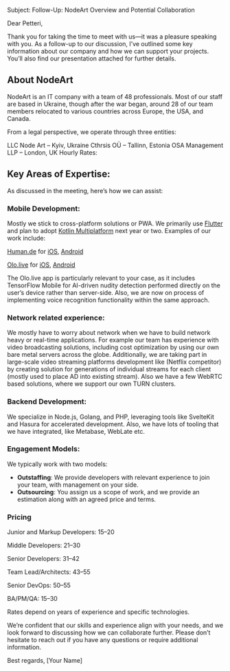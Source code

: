Subject: Follow-Up: NodeArt Overview and Potential Collaboration

Dear Petteri,

Thank you for taking the time to meet with us—it was a pleasure speaking with you. As a follow-up to our discussion, I’ve outlined some key information about our company and how we can support your projects. You’ll also find our presentation attached for further details.

## About NodeArt
NodeArt is an IT company with a team of 48 professionals. Most of our staff are based in Ukraine, though after the war began, around 28 of our team members relocated to various countries across Europe, the USA, and Canada.

From a legal perspective, we operate through three entities:

LLC Node Art – Kyiv, Ukraine
Cthrsis OÜ – Tallinn, Estonia
OSA Management LLP – London, UK
Hourly Rates:


## Key Areas of Expertise:
As discussed in the meeting, here’s how we can assist:
### Mobile Development:
Mostly we stick to cross-platform solutions or PWA.
We primarily use [Flutter](https://flutter.dev/) and plan to adopt [Kotlin Multiplatform](https://www.jetbrains.com/kotlin-multiplatform/) next year or two. Examples of our work include:

[Human.de](https://new.human.de/en) for [iOS](https://apps.apple.com/ua/app/human-de/id6471411083), [Android](https://play.google.com/store/apps/details?id=de.human.app)

[Olo.live](https://olo.live/) for [iOS](https://apps.apple.com/ua/app/olo-video-chat-people-meet/id6444707043), [Android](https://play.google.com/store/apps/details?id=app.olo.live)

The Olo.live app is particularly relevant to your case, as it includes TensorFlow Mobile for AI-driven nudity detection performed directly on the user’s device rather than server-side. Also, we are now on process of implementing voice recognition functionality within the same approach.

### Network related experience:
We mostly have to worry about network when we have to build network heavy or real-time applications.
For example our team has experience with video broadcasting solutions, including cost optimization by using our own bare metal servers across the globe. Additionally, we are taking part in large-scale video streaming platforms development like (Netflix competitor) by creating solution for generations of individual streams for each client (mostly used to place AD into existing stream). Also we have a few WebRTC based solutions, where we support our own TURN clusters.

### Backend Development:
We specialize in Node.js, Golang, and PHP, leveraging tools like SvelteKit and Hasura for accelerated development. Also, we have lots of tooling that we have integrated, like Metabase, WebLate etc.

### Engagement Models:
We typically work with two models:
- **Outstaffing**: We provide developers with relevant experience to join your team, with management on your side.
- **Outsourcing**: You assign us a scope of work, and we provide an estimation along with an agreed price and terms.

### Pricing

Junior and Markup Developers: $15–$20

Middle Developers: $21–$30

Senior Developers: $31–$42

Team Lead/Architects: $43–$55

Senior DevOps: $50–$55

BA/PM/QA: $15–$30

Rates depend on years of experience and specific technologies.

We’re confident that our skills and experience align with your needs, and we look forward to discussing how we can collaborate further. Please don’t hesitate to reach out if you have any questions or require additional information.

Best regards,
[Your Name]